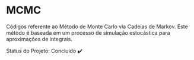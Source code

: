# MCMC

Códigos referente ao Método de Monte Carlo via Cadeias de Markov. Este método é baseada em um processo de simulação estocástica para aproximações de integrais.

Status do Projeto: Concluído :heavy_check_mark:
